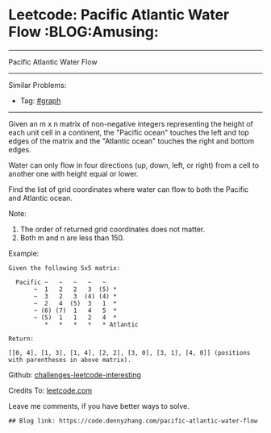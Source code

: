 # Leetcode: Pacific Atlantic Water Flow     :BLOG:Amusing:


---

Pacific Atlantic Water Flow  

---

Similar Problems:  
-   Tag: [#graph](https://code.dennyzhang.com/tag/graph)

---

Given an m x n matrix of non-negative integers representing the height of each unit cell in a continent, the "Pacific ocean" touches the left and top edges of the matrix and the "Atlantic ocean" touches the right and bottom edges.  

Water can only flow in four directions (up, down, left, or right) from a cell to another one with height equal or lower.  

Find the list of grid coordinates where water can flow to both the Pacific and Atlantic ocean.  

Note:  
1.  The order of returned grid coordinates does not matter.
2.  Both m and n are less than 150.

Example:  

    Given the following 5x5 matrix:
    
      Pacific ~   ~   ~   ~   ~ 
           ~  1   2   2   3  (5) *
           ~  3   2   3  (4) (4) *
           ~  2   4  (5)  3   1  *
           ~ (6) (7)  1   4   5  *
           ~ (5)  1   1   2   4  *
              *   *   *   *   * Atlantic
    
    Return:
    
    [[0, 4], [1, 3], [1, 4], [2, 2], [3, 0], [3, 1], [4, 0]] (positions with parentheses in above matrix).

Github: [challenges-leetcode-interesting](https://github.com/DennyZhang/challenges-leetcode-interesting/tree/master/pacific-atlantic-water-flow)  

Credits To: [leetcode.com](https://leetcode.com/problems/pacific-atlantic-water-flow/description/)  

Leave me comments, if you have better ways to solve.  

    ## Blog link: https://code.dennyzhang.com/pacific-atlantic-water-flow
